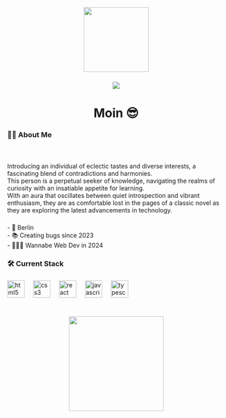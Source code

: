 <div align="center">
  <img height="150" src="https://camo.githubusercontent.com/62da68eb62b1e5f175f7d1f0191dd89a653d7908feb22d37d4a0ab07365d6791/68747470733a2f2f6d656469612e67697068792e636f6d2f6d656469612f4d3967624264396e6244724f5475314d71782f67697068792e676966"  />
</div>

###

<div align="center">
  <img src="https://visitor-badge.laobi.icu/badge?page_id=thanhtran-git.thanhtran-git&"  />
</div>

###

<h1 align="center">Moin 😎</h1>

###

<h3 align="left">👩‍💻  About Me</h3>

###

<br clear="both">

<p align="left">Introducing an individual of eclectic tastes and diverse interests, a fascinating blend of contradictions and harmonies. <br>This person is a perpetual seeker of knowledge, navigating the realms of curiosity with an insatiable appetite for learning. <br>With an aura that oscillates between quiet introspection and vibrant enthusiasm, they are as comfortable lost in the pages of a classic novel as they are exploring the latest advancements in technology.</p>

###

<p align="left">- 📍 Berlin<br>- 📚 Creating bugs since 2023<br>- 🙋🏻‍♂️ Wannabe Web Dev in 2024</p>

###

<h3 align="left">🛠 Current Stack</h3>

###

<div align="left">
  <img src="https://cdn.jsdelivr.net/gh/devicons/devicon/icons/html5/html5-original.svg" height="40" alt="html5 logo"  />
  <img width="12" />
  <img src="https://cdn.jsdelivr.net/gh/devicons/devicon/icons/css3/css3-original.svg" height="40" alt="css3 logo"  />
  <img width="12" />
  <img src="https://cdn.jsdelivr.net/gh/devicons/devicon/icons/react/react-original.svg" height="40" alt="react logo"  />
  <img width="12" />
  <img src="https://cdn.jsdelivr.net/gh/devicons/devicon/icons/javascript/javascript-original.svg" height="40" alt="javascript logo"  />
  <img width="12" />
  <img src="https://cdn.jsdelivr.net/gh/devicons/devicon/icons/typescript/typescript-original.svg" height="40" alt="typescript logo"  />
</div>

###

<br clear="both">

<div align="center">
  <img height="219" src="https://media.tenor.com/abtqy3th3jEAAAAM/mario-sick.gif"  />
</div>

###
